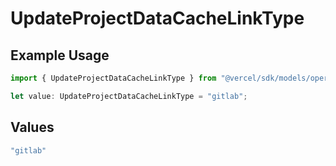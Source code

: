 # UpdateProjectDataCacheLinkType

## Example Usage

```typescript
import { UpdateProjectDataCacheLinkType } from "@vercel/sdk/models/operations";

let value: UpdateProjectDataCacheLinkType = "gitlab";
```

## Values

```typescript
"gitlab"
```
